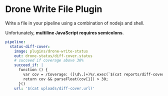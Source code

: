# Drone Write File Plugin

Write a file in your pipeline using a combination of nodejs and shell.

Unfortunately, **multiline JavaScript requires semicolons**.

```yaml
pipeline:
  status-diff-cover:
    image: plugins/drone-write-status
    out: drone-status/diff-cover.status
    # succeed if coverage above 30%
    succeed_if: |
      function () {
        var cov = /Coverage: ([\d\.]+)%/.exec(`$(cat reports/diff-cover.txt)`);
        return cov && parseFloat(cov[1]) > 30;
      }()
    url: '$(cat uploads/diff-cover.url)'
```
